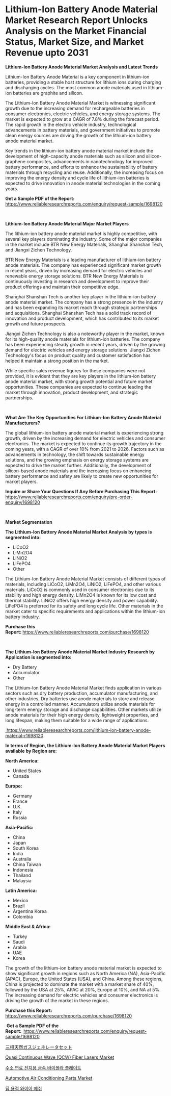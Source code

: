 <p><h1>Lithium-Ion Battery Anode Material Market Research Report Unlocks Analysis on the Market Financial Status, Market Size, and Market Revenue upto 2031</h1></p><p><strong>Lithium-Ion Battery Anode Material Market Analysis and Latest Trends</strong></p>
<p><p>Lithium-Ion Battery Anode Material is a key component in lithium-ion batteries, providing a stable host structure for lithium ions during charging and discharging cycles. The most common anode materials used in lithium-ion batteries are graphite and silicon.</p><p>The Lithium-Ion Battery Anode Material Market is witnessing significant growth due to the increasing demand for rechargeable batteries in consumer electronics, electric vehicles, and energy storage systems. The market is expected to grow at a CAGR of 7.8% during the forecast period. The rapid growth in the electric vehicle industry, technological advancements in battery materials, and government initiatives to promote clean energy sources are driving the growth of the lithium-ion battery anode material market.</p><p>Key trends in the lithium-ion battery anode material market include the development of high-capacity anode materials such as silicon and silicon-graphene composites, advancements in nanotechnology for improved battery performance, and efforts to enhance the sustainability of battery materials through recycling and reuse. Additionally, the increasing focus on improving the energy density and cycle life of lithium-ion batteries is expected to drive innovation in anode material technologies in the coming years.</p></p>
<p><strong>Get a Sample PDF of the Report:&nbsp;</strong> <a href="https://www.reliableresearchreports.com/enquiry/request-sample/1698120">https://www.reliableresearchreports.com/enquiry/request-sample/1698120</a></p>
<p>&nbsp;</p>
<p><strong>Lithium-Ion Battery Anode Material Major Market Players</strong></p>
<p><p>The lithium-ion battery anode material market is highly competitive, with several key players dominating the industry. Some of the major companies in the market include BTR New Energy Materials, Shanghai Shanshan Tech, and Jiangxi Zichen Technology.</p><p>BTR New Energy Materials is a leading manufacturer of lithium-ion battery anode materials. The company has experienced significant market growth in recent years, driven by increasing demand for electric vehicles and renewable energy storage solutions. BTR New Energy Materials is continuously investing in research and development to improve their product offerings and maintain their competitive edge.</p><p>Shanghai Shanshan Tech is another key player in the lithium-ion battery anode material market. The company has a strong presence in the industry and has been expanding its market reach through strategic partnerships and acquisitions. Shanghai Shanshan Tech has a solid track record of innovation and product development, which has contributed to its market growth and future prospects.</p><p>Jiangxi Zichen Technology is also a noteworthy player in the market, known for its high-quality anode materials for lithium-ion batteries. The company has been experiencing steady growth in recent years, driven by the growing demand for electric vehicles and energy storage solutions. Jiangxi Zichen Technology's focus on product quality and customer satisfaction has helped it maintain a strong position in the market.</p><p>While specific sales revenue figures for these companies were not provided, it is evident that they are key players in the lithium-ion battery anode material market, with strong growth potential and future market opportunities. These companies are expected to continue leading the market through innovation, product development, and strategic partnerships.</p></p>
<p>&nbsp;</p>
<p><strong>What Are The Key Opportunities For Lithium-Ion Battery Anode Material Manufacturers?</strong></p>
<p><p>The global lithium-ion battery anode material market is experiencing strong growth, driven by the increasing demand for electric vehicles and consumer electronics. The market is expected to continue its growth trajectory in the coming years, with a CAGR of over 10% from 2021 to 2026. Factors such as advancements in technology, the shift towards sustainable energy solutions, and the growing emphasis on energy storage systems are expected to drive the market further. Additionally, the development of silicon-based anode materials and the increasing focus on enhancing battery performance and safety are likely to create new opportunities for market players.</p></p>
<p><strong>Inquire or Share Your Questions If Any Before Purchasing This Report:</strong> <a href="https://www.reliableresearchreports.com/enquiry/pre-order-enquiry/1698120">https://www.reliableresearchreports.com/enquiry/pre-order-enquiry/1698120</a></p>
<p>&nbsp;</p>
<p><strong>Market Segmentation</strong></p>
<p><strong>The Lithium-Ion Battery Anode Material Market Analysis by types is segmented into:</strong></p>
<p><ul><li>LiCoO2</li><li>LiMn2O4</li><li>LiNiO2</li><li>LiFePO4</li><li>Other</li></ul></p>
<p><p>The Lithium-Ion Battery Anode Material Market consists of different types of materials, including LiCoO2, LiMn2O4, LiNiO2, LiFePO4, and other various materials. LiCoO2 is commonly used in consumer electronics due to its stability and high energy density. LiMn2O4 is known for its low cost and thermal stability. LiNiO2 offers high energy density and power capability. LiFePO4 is preferred for its safety and long cycle life. Other materials in the market cater to specific requirements and applications within the lithium-ion battery industry.</p></p>
<p><strong>Purchase this Report:&nbsp;</strong><a href="https://www.reliableresearchreports.com/purchase/1698120">https://www.reliableresearchreports.com/purchase/1698120</a></p>
<p>&nbsp;</p>
<p><strong>The Lithium-Ion Battery Anode Material Market Industry Research by Application is segmented into:</strong></p>
<p><ul><li>Dry Battery</li><li>Accumulator</li><li>Other</li></ul></p>
<p><p>The Lithium-Ion Battery Anode Material Market finds application in various sectors such as dry battery production, accumulator manufacturing, and other industries. Dry batteries use anode materials to store and release energy in a controlled manner. Accumulators utilize anode materials for long-term energy storage and discharge capabilities. Other markets utilize anode materials for their high energy density, lightweight properties, and long lifespan, making them suitable for a wide range of applications.</p></p>
<p><a href="https://www.reliableresearchreports.com/lithium-ion-battery-anode-material-r1698120">&nbsp;https://www.reliableresearchreports.com/lithium-ion-battery-anode-material-r1698120</a></p>
<p><strong>In terms of Region, the Lithium-Ion Battery Anode Material Market Players available by Region are:</strong></p>
<p>
    <p> <strong> North America: </strong>
        <ul>
            <li>United States</li>
            <li>Canada</li>
        </ul>
        </p> 
    <p> <strong> Europe: </strong>
        <ul>
            <li>Germany</li>
            <li>France</li>
            <li>U.K.</li>
            <li>Italy</li>
            <li>Russia</li>
        </ul>
        </p> 
    <p> <strong> Asia-Pacific: </strong>
        <ul>
            <li>China</li>
            <li>Japan</li>
            <li>South Korea</li>
            <li>India</li>
            <li>Australia</li>
            <li>China Taiwan</li>
            <li>Indonesia</li>
            <li>Thailand</li>
            <li>Malaysia</li>
        </ul>
        </p> 
    <p> <strong> Latin America: </strong>
        <ul>
            <li>Mexico</li>
            <li>Brazil</li>
            <li>Argentina Korea</li>
            <li>Colombia</li>
        </ul>
        </p> 
    <p> <strong> Middle East & Africa: </strong>
        <ul>
            <li>Turkey</li>
            <li>Saudi</li>
            <li>Arabia</li>
            <li>UAE</li>
            <li>Korea</li>
        </ul>
    </p>
    </p>
<p><p>The growth of the lithium-ion battery anode material market is expected to show significant growth in regions such as North America (NA), Asia-Pacific (APAC), Europe, the United States (USA), and China. Among these regions, China is projected to dominate the market with a market share of 40%, followed by the USA at 25%, APAC at 20%, Europe at 10%, and NA at 5%. The increasing demand for electric vehicles and consumer electronics is driving the growth of the market in these regions.</p></p>
<p><strong>Purchase this Report: </strong><a href="https://www.reliableresearchreports.com/purchase/1698120">https://www.reliableresearchreports.com/purchase/1698120</a></p>
<p>&nbsp;<strong>Get a Sample PDF of the Report:&nbsp;&nbsp;</strong><a href="https://www.reliableresearchreports.com/enquiry/request-sample/1698120">https://www.reliableresearchreports.com/enquiry/request-sample/1698120</a></p>
<p><strong></strong></p>
<p><p><a href="https://github.com/CloydAbbott2023/Market-Research-Report-List-1/blob/main/4160100100491.md">三相天然ガスジェネレータセット</a></p><p><a href="https://issuu.com/reportprime-2/docs/quasi-continuous-wave-qcw-fiber-las_db4e81950097ec">Quasi Continuous Wave (QCW) Fiber Lasers Market</a></p><p><a href="https://github.com/marufmohassin05/Market-Research-Report-List-1/blob/main/422785894035.md">수소 연료 전지용 금속 바이폴라 플레이트</a></p><p><a href="https://github.com/kosella/Market-Research-Report-List-3/blob/main/automotive-air-conditioning-parts-market.md">Automotive Air Conditioning Parts Market</a></p><p><a href="https://medium.com/@elod.85/%EB%8B%A4%EC%9D%B4%ED%94%84-%EC%9A%A9%EC%A0%91-%EC%99%80%EC%9D%B4%EC%96%B4-%EB%A9%94%EC%8B%9C-%EC%8B%9C%EC%9E%A5-%EB%8F%99%ED%96%A5-%EB%B0%8F-%EC%8B%9C%EC%9E%A5-%EB%B6%84%EC%84%9D%EC%9D%80-2024-2031%EB%85%84%EA%B9%8C%EC%A7%80-%EC%98%88%EC%B8%A1%EB%90%A9%EB%8B%88%EB%8B%A4-4b2650b2a155">딥 용접 와이어 메쉬</a></p></p>
